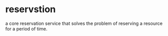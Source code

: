 # reservstion

a core reservation service that solves the problem of reserving a resource for a period of time.